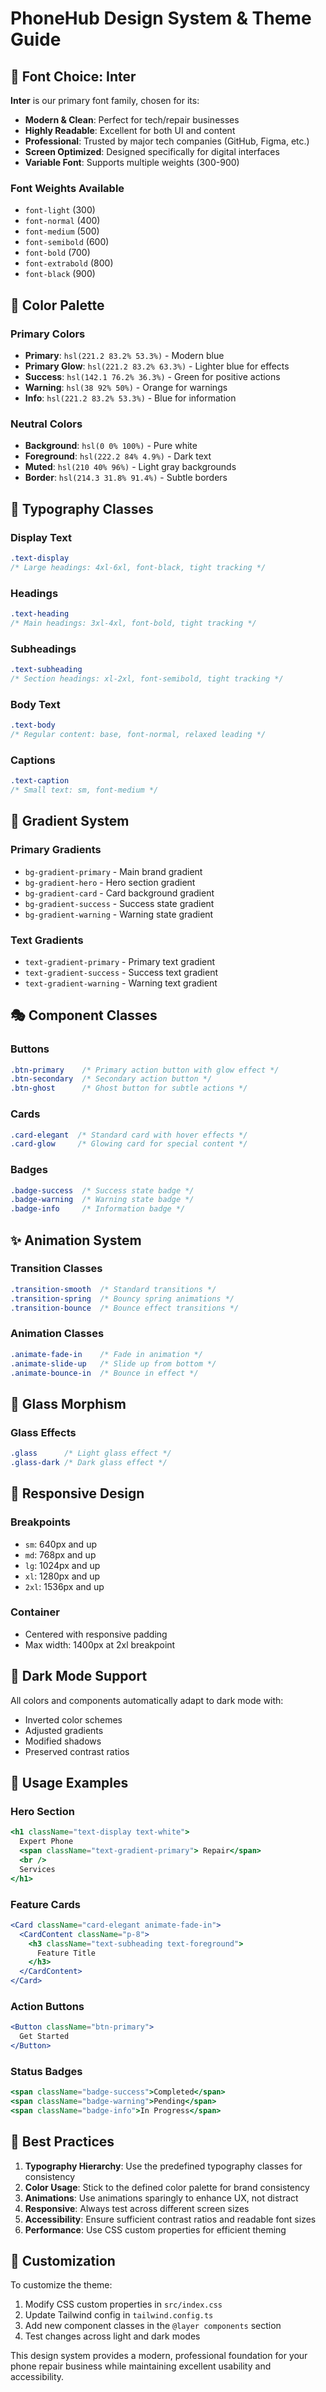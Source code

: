 # PhoneHub Design System & Theme Guide

## 🎨 Font Choice: Inter

**Inter** is our primary font family, chosen for its:
- **Modern & Clean**: Perfect for tech/repair businesses
- **Highly Readable**: Excellent for both UI and content
- **Professional**: Trusted by major tech companies (GitHub, Figma, etc.)
- **Screen Optimized**: Designed specifically for digital interfaces
- **Variable Font**: Supports multiple weights (300-900)

### Font Weights Available
- `font-light` (300)
- `font-normal` (400)
- `font-medium` (500)
- `font-semibold` (600)
- `font-bold` (700)
- `font-extrabold` (800)
- `font-black` (900)

## 🎯 Color Palette

### Primary Colors
- **Primary**: `hsl(221.2 83.2% 53.3%)` - Modern blue
- **Primary Glow**: `hsl(221.2 83.2% 63.3%)` - Lighter blue for effects
- **Success**: `hsl(142.1 76.2% 36.3%)` - Green for positive actions
- **Warning**: `hsl(38 92% 50%)` - Orange for warnings
- **Info**: `hsl(221.2 83.2% 53.3%)` - Blue for information

### Neutral Colors
- **Background**: `hsl(0 0% 100%)` - Pure white
- **Foreground**: `hsl(222.2 84% 4.9%)` - Dark text
- **Muted**: `hsl(210 40% 96%)` - Light gray backgrounds
- **Border**: `hsl(214.3 31.8% 91.4%)` - Subtle borders

## 🎪 Typography Classes

### Display Text
```css
.text-display
/* Large headings: 4xl-6xl, font-black, tight tracking */
```

### Headings
```css
.text-heading
/* Main headings: 3xl-4xl, font-bold, tight tracking */
```

### Subheadings
```css
.text-subheading
/* Section headings: xl-2xl, font-semibold, tight tracking */
```

### Body Text
```css
.text-body
/* Regular content: base, font-normal, relaxed leading */
```

### Captions
```css
.text-caption
/* Small text: sm, font-medium */
```

## 🌈 Gradient System

### Primary Gradients
- `bg-gradient-primary` - Main brand gradient
- `bg-gradient-hero` - Hero section gradient
- `bg-gradient-card` - Card background gradient
- `bg-gradient-success` - Success state gradient
- `bg-gradient-warning` - Warning state gradient

### Text Gradients
- `text-gradient-primary` - Primary text gradient
- `text-gradient-success` - Success text gradient
- `text-gradient-warning` - Warning text gradient

## 🎭 Component Classes

### Buttons
```css
.btn-primary    /* Primary action button with glow effect */
.btn-secondary  /* Secondary action button */
.btn-ghost      /* Ghost button for subtle actions */
```

### Cards
```css
.card-elegant  /* Standard card with hover effects */
.card-glow     /* Glowing card for special content */
```

### Badges
```css
.badge-success  /* Success state badge */
.badge-warning  /* Warning state badge */
.badge-info     /* Information badge */
```

## ✨ Animation System

### Transition Classes
```css
.transition-smooth  /* Standard transitions */
.transition-spring  /* Bouncy spring animations */
.transition-bounce  /* Bounce effect transitions */
```

### Animation Classes
```css
.animate-fade-in    /* Fade in animation */
.animate-slide-up   /* Slide up from bottom */
.animate-bounce-in  /* Bounce in effect */
```

## 🎨 Glass Morphism

### Glass Effects
```css
.glass      /* Light glass effect */
.glass-dark /* Dark glass effect */
```

## 📱 Responsive Design

### Breakpoints
- `sm`: 640px and up
- `md`: 768px and up
- `lg`: 1024px and up
- `xl`: 1280px and up
- `2xl`: 1536px and up

### Container
- Centered with responsive padding
- Max width: 1400px at 2xl breakpoint

## 🌙 Dark Mode Support

All colors and components automatically adapt to dark mode with:
- Inverted color schemes
- Adjusted gradients
- Modified shadows
- Preserved contrast ratios

## 🎯 Usage Examples

### Hero Section
```jsx
<h1 className="text-display text-white">
  Expert Phone
  <span className="text-gradient-primary"> Repair</span>
  <br />
  Services
</h1>
```

### Feature Cards
```jsx
<Card className="card-elegant animate-fade-in">
  <CardContent className="p-8">
    <h3 className="text-subheading text-foreground">
      Feature Title
    </h3>
  </CardContent>
</Card>
```

### Action Buttons
```jsx
<Button className="btn-primary">
  Get Started
</Button>
```

### Status Badges
```jsx
<span className="badge-success">Completed</span>
<span className="badge-warning">Pending</span>
<span className="badge-info">In Progress</span>
```

## 🚀 Best Practices

1. **Typography Hierarchy**: Use the predefined typography classes for consistency
2. **Color Usage**: Stick to the defined color palette for brand consistency
3. **Animations**: Use animations sparingly to enhance UX, not distract
4. **Responsive**: Always test across different screen sizes
5. **Accessibility**: Ensure sufficient contrast ratios and readable font sizes
6. **Performance**: Use CSS custom properties for efficient theming

## 🎨 Customization

To customize the theme:
1. Modify CSS custom properties in `src/index.css`
2. Update Tailwind config in `tailwind.config.ts`
3. Add new component classes in the `@layer components` section
4. Test changes across light and dark modes

This design system provides a modern, professional foundation for your phone repair business while maintaining excellent usability and accessibility.
